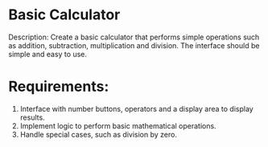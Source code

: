 # Basic Calculator
Description:
Create a basic calculator that performs simple operations such as addition, subtraction, multiplication and division. 
The interface should be simple and easy to use.

# Requirements:

1. Interface with number buttons, operators and a display area to display results.
2. Implement logic to perform basic mathematical operations.
3. Handle special cases, such as division by zero.
